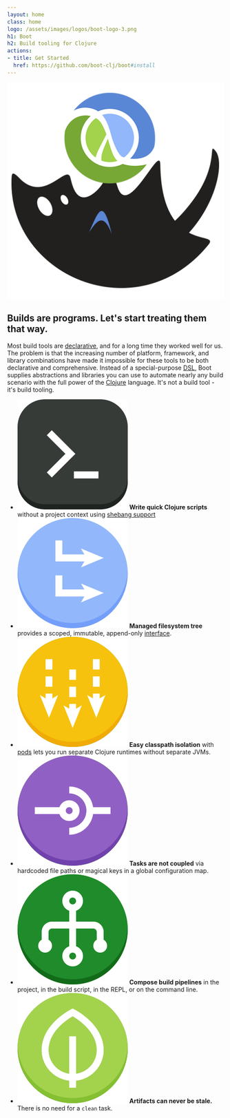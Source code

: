 ```yaml
---
layout: home
class: home
logo: /assets/images/logos/boot-logo-3.png
h1: Boot
h2: Build tooling for Clojure
actions:
- title: Get Started
  href: https://github.com/boot-clj/boot#install
---
```


<div class="promo">
  <div class="promo-graphic">
    <img src="/assets/images/graphics/clojure-3.png"/>
  </div>
  <div class="promo-text">
    <h2>Builds are programs.  Let's start treating them that way.</h2>
    <p>Most build tools are <a href="http://en.wikipedia.org/wiki/Declarative_programming">declarative</a>, and for a long time they worked well for us.  The problem is that the increasing number of platform, framework, and library combinations have made it impossible for these tools to be both declarative and comprehensive.  Instead of a special-purpose <a href="http://en.wikipedia.org/wiki/Domain-specific_language">DSL</a>, Boot supplies abstractions and libraries you can use to automate nearly any build scenario with the full power of the <a href="http://clojure.org/">Clojure</a> language.  It's not a build tool - it's build tooling.
    </p>
  </div>
</div>

<div class="features">
  <ul>
    <li>
      <img src="/assets/images/graphics/exe.png"/>
      <strong>Write quick Clojure scripts</strong>
      <span>without a project context using <a href="https://github.com/boot-clj/boot/wiki/Scripts">shebang support</a></span>
    </li>
    <li>
      <img src="/assets/images/graphics/tree.png"/>
      <strong>Managed filesystem tree</strong>
      <span>provides a scoped, immutable, append-only <a href="https://github.com/boot-clj/boot/wiki/Filesets">interface</a>.</span>
    </li>
    <li>
      <img src="/assets/images/graphics/classloader.png"/>
      <strong>Easy classpath isolation</strong>
      <span>with <a href="https://github.com/boot-clj/boot/wiki/Pods">pods</a> lets you run separate Clojure runtimes without separate JVMs.</span>
    </li>
    <li>
      <img src="/assets/images/graphics/uncoupled.png"/>
      <strong>Tasks are not coupled</strong>
      <span>via hardcoded file paths or magical keys in a global configuration map.</span>
    </li>
    <li>
      <img src="/assets/images/graphics/pipeline.png"/>
      <strong>Compose build pipelines</strong>
      <span>in the project, in the build script, in the REPL, or on the command line.</span>
    </li>
    <li>
      <img src="/assets/images/graphics/fresh.png"/>
      <strong>Artifacts can never be stale.</strong>
      <span>There is no need for a <code>clean</code> task.</span>
    </li>
  </ul>
</div>
